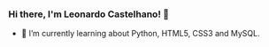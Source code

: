 ### Hi there, I'm Leonardo Castelhano! 👋

- 🌱 I’m currently learning about Python, HTML5, CSS3 and MySQL.


